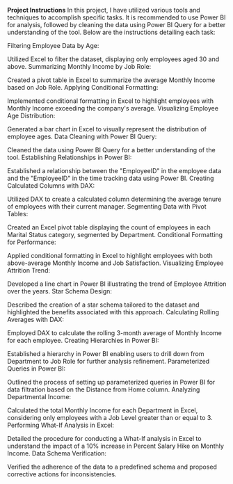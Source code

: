 **Project Instructions**
In this project, I have utilized various tools and techniques to accomplish specific tasks. It is recommended to use Power BI for analysis, followed by cleaning the data using Power BI Query for a better understanding of the tool. Below are the instructions detailing each task:

Filtering Employee Data by Age:

Utilized Excel to filter the dataset, displaying only employees aged 30 and above.
Summarizing Monthly Income by Job Role:

Created a pivot table in Excel to summarize the average Monthly Income based on Job Role.
Applying Conditional Formatting:

Implemented conditional formatting in Excel to highlight employees with Monthly Income exceeding the company's average.
Visualizing Employee Age Distribution:

Generated a bar chart in Excel to visually represent the distribution of employee ages.
Data Cleaning with Power BI Query:

Cleaned the data using Power BI Query for a better understanding of the tool.
Establishing Relationships in Power BI:

Established a relationship between the "EmployeeID" in the employee data and the "EmployeeID" in the time tracking data using Power BI.
Creating Calculated Columns with DAX:

Utilized DAX to create a calculated column determining the average tenure of employees with their current manager.
Segmenting Data with Pivot Tables:

Created an Excel pivot table displaying the count of employees in each Marital Status category, segmented by Department.
Conditional Formatting for Performance:

Applied conditional formatting in Excel to highlight employees with both above-average Monthly Income and Job Satisfaction.
Visualizing Employee Attrition Trend:

Developed a line chart in Power BI illustrating the trend of Employee Attrition over the years.
Star Schema Design:

Described the creation of a star schema tailored to the dataset and highlighted the benefits associated with this approach.
Calculating Rolling Averages with DAX:

Employed DAX to calculate the rolling 3-month average of Monthly Income for each employee.
Creating Hierarchies in Power BI:

Established a hierarchy in Power BI enabling users to drill down from Department to Job Role for further analysis refinement.
Parameterized Queries in Power BI:

Outlined the process of setting up parameterized queries in Power BI for data filtration based on the Distance from Home column.
Analyzing Departmental Income:

Calculated the total Monthly Income for each Department in Excel, considering only employees with a Job Level greater than or equal to 3.
Performing What-If Analysis in Excel:

Detailed the procedure for conducting a What-If analysis in Excel to understand the impact of a 10% increase in Percent Salary Hike on Monthly Income.
Data Schema Verification:

Verified the adherence of the data to a predefined schema and proposed corrective actions for inconsistencies.
